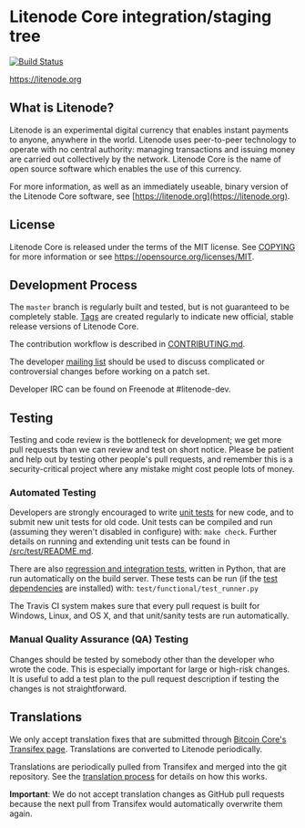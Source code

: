 Litenode Core integration/staging tree
=====================================

[![Build Status](https://travis-ci.org/litenode-project/litenode.svg?branch=master)](https://travis-ci.org/litenode-project/litenode)

https://litenode.org

What is Litenode?
----------------

Litenode is an experimental digital currency that enables instant payments to
anyone, anywhere in the world. Litenode uses peer-to-peer technology to operate
with no central authority: managing transactions and issuing money are carried
out collectively by the network. Litenode Core is the name of open source
software which enables the use of this currency.

For more information, as well as an immediately useable, binary version of
the Litenode Core software, see [https://litenode.org](https://litenode.org).

License
-------

Litenode Core is released under the terms of the MIT license. See [COPYING](COPYING) for more
information or see https://opensource.org/licenses/MIT.

Development Process
-------------------

The `master` branch is regularly built and tested, but is not guaranteed to be
completely stable. [Tags](https://github.com/litenode-project/litenode/tags) are created
regularly to indicate new official, stable release versions of Litenode Core.

The contribution workflow is described in [CONTRIBUTING.md](CONTRIBUTING.md).

The developer [mailing list](https://groups.google.com/forum/#!forum/litenode-dev)
should be used to discuss complicated or controversial changes before working
on a patch set.

Developer IRC can be found on Freenode at #litenode-dev.

Testing
-------

Testing and code review is the bottleneck for development; we get more pull
requests than we can review and test on short notice. Please be patient and help out by testing
other people's pull requests, and remember this is a security-critical project where any mistake might cost people
lots of money.

### Automated Testing

Developers are strongly encouraged to write [unit tests](src/test/README.md) for new code, and to
submit new unit tests for old code. Unit tests can be compiled and run
(assuming they weren't disabled in configure) with: `make check`. Further details on running
and extending unit tests can be found in [/src/test/README.md](/src/test/README.md).

There are also [regression and integration tests](/test), written
in Python, that are run automatically on the build server.
These tests can be run (if the [test dependencies](/test) are installed) with: `test/functional/test_runner.py`

The Travis CI system makes sure that every pull request is built for Windows, Linux, and OS X, and that unit/sanity tests are run automatically.

### Manual Quality Assurance (QA) Testing

Changes should be tested by somebody other than the developer who wrote the
code. This is especially important for large or high-risk changes. It is useful
to add a test plan to the pull request description if testing the changes is
not straightforward.

Translations
------------

We only accept translation fixes that are submitted through [Bitcoin Core's Transifex page](https://www.transifex.com/projects/p/bitcoin/).
Translations are converted to Litenode periodically.

Translations are periodically pulled from Transifex and merged into the git repository. See the
[translation process](doc/translation_process.md) for details on how this works.

**Important**: We do not accept translation changes as GitHub pull requests because the next
pull from Transifex would automatically overwrite them again.
